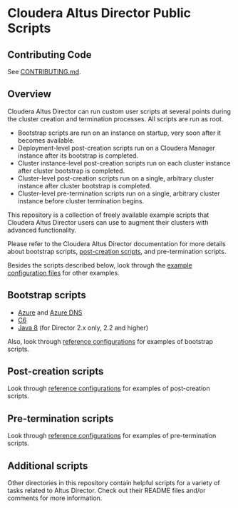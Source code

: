 # Cloudera Altus Director Public Scripts

## Contributing Code

See [CONTRIBUTING.md](CONTRIBUTING.md).

## Overview

Cloudera Altus Director can run custom user scripts at several points during the cluster creation and
termination processes. All scripts are run as root.

* Bootstrap scripts are run on an instance on startup, very soon after it becomes available.
* Deployment-level post-creation scripts run on a Cloudera Manager instance after its bootstrap is completed.
* Cluster instance-level post-creation scripts run on each cluster instance after cluster bootstrap is completed.
* Cluster-level post-creation scripts run on a single, arbitrary cluster instance after cluster bootstrap is completed.
* Cluster-level pre-termination scripts run on a single, arbitrary cluster instance before cluster termination begins.

This repository is a collection of freely available example scripts that Cloudera Altus Director users can use to
augment their clusters with advanced functionality.

Please refer to the Cloudera Altus Director documentation for more details about bootstrap scripts,
[post-creation scripts](https://www.cloudera.com/documentation/director/latest/topics/director_post_creation_scripts.html),
and pre-termination scripts.

Besides the scripts described below, look through the [example configuration files](configs) for other examples.

## Bootstrap scripts

* [Azure](azure-bootstrap-scripts) and [Azure DNS](azure-dns-scripts)
* [C6](c6)
* [Java 8](java8) (for Director 2.x only, 2.2 and higher)

Also, look through [reference configurations](configs) for examples of bootstrap scripts.

## Post-creation scripts

Look through [reference configurations](configs) for examples of post-creation scripts.

## Pre-termination scripts

Look through [reference configurations](configs) for examples of pre-termination scripts.

## Additional scripts

Other directories in this repository contain helpful scripts for a variety of tasks related to Altus Director.
Check out their README files and/or comments for more information.

